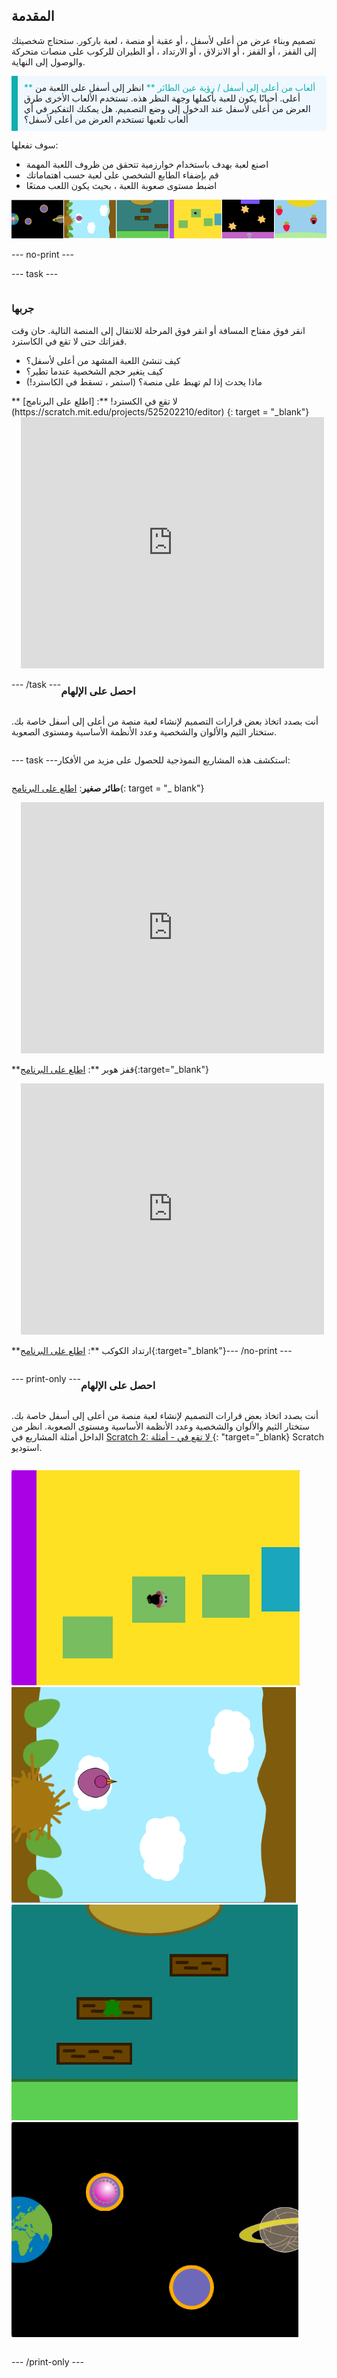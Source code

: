 ## المقدمة

تصميم وبناء عرض من أعلى لأسفل ، أو عقبة أو منصة ، لعبة باركور. ستحتاج شخصيتك إلى القفز ، أو القفز ، أو الانزلاق ، أو الارتداد ، أو الطيران للركوب على منصات متحركة والوصول إلى النهاية.

<p style="border-left: solid; border-width:10px; border-color: #0faeb0; background-color: aliceblue; padding: 10px;">
<span style="color: #0faeb0">** ألعاب من أعلى إلى أسفل / رؤية عين الطائر **</span> انظر إلى أسفل على اللعبة من أعلى. أحيانًا يكون للعبة بأكملها وجهة النظر هذه. تستخدم الألعاب الأخرى طرق العرض من أعلى لأسفل عند الدخول إلى وضع التصميم. هل يمكنك التفكير في أي ألعاب تلعبها تستخدم العرض من أعلى لأسفل؟ 
</p>

سوف تفعلها:
+ اصنع لعبة بهدف باستخدام خوارزمية تتحقق من ظروف اللعبة المهمة
+ قم بإضفاء الطابع الشخصي على لعبة حسب اهتماماتك
+ اضبط مستوى صعوبة اللعبة ، بحيث يكون اللعب ممتعًا

![](images/example-strip.png)

--- no-print ---

--- task ---

<div style="display: flex; flex-wrap: wrap">
<div style="flex-basis: 175px; flex-grow: 1">  

### جربها 

انقر فوق مفتاح المسافة أو انقر فوق المرحلة للانتقال إلى المنصة التالية. حان وقت قفزاتك حتى لا تقع في الكاسترد.

+ كيف تنشئ اللعبة المشهد من أعلى لأسفل؟ 
+ كيف يتغير حجم الشخصية عندما تطير؟ 
+ ماذا يحدث إذا لم تهبط على منصة؟ (استمر ، تسقط في الكاسترد!)

</div>

<div>
** لا تقع في الكسترد! **: [اطلع على البرنامج] (https://scratch.mit.edu/projects/525202210/editor) {: target = "_blank"}
<div class="scratch-preview" style="margin-left: 15px;">
  <iframe allowtransparency="true" width="485" height="402" src="https://scratch.mit.edu/projects/embed/525202210/?autostart=false" frameborder="0"></iframe>
</div>

</div>

--- /task ---

### احصل على الإلهام

أنت بصدد اتخاذ بعض قرارات التصميم لإنشاء لعبة منصة من أعلى إلى أسفل خاصة بك. ستختار الثيم والألوان والشخصية وعدد الأنظمة الأساسية ومستوى الصعوبة.

--- task ---

استكشف هذه المشاريع النموذجية للحصول على مزيد من الأفكار:

**طائر صغير**: [اطلع على البرنامج](https://scratch.mit.edu/projects/525236983/editor){: target = "_ blank"}
<div class="scratch-preview" style="margin-left: 15px;">
  <iframe allowtransparency="true" width="485" height="402" src="https://scratch.mit.edu/projects/embed/525236983/?autostart=false" frameborder="0"></iframe>
</div>

**قفز هوبر **: [اطلع على البرنامج](https://scratch.mit.edu/projects/525236345/editor){:target="_blank"}
<div class="scratch-preview" style="margin-left: 15px;">
  <iframe allowtransparency="true" width="485" height="402" src="https://scratch.mit.edu/projects/embed/525236345/?autostart=false" frameborder="0"></iframe>
</div>

**ارتداد الكوكب **: [اطلع على البرنامج](https://scratch.mit.edu/projects/525236603/editor){:target="_blank"}

--- /no-print ---

--- print-only ---

### احصل على الإلهام

أنت بصدد اتخاذ بعض قرارات التصميم لإنشاء لعبة منصة من أعلى إلى أسفل خاصة بك. ستختار الثيم والألوان والشخصية وعدد الأنظمة الأساسية ومستوى الصعوبة. انظر من الداخل أمثلة المشاريع في [ Scratch 2: لا تقع في - أمثلة ](https://scratch.mit.edu/studios/29599110/) {: "target="_blank} Scratch استوديو.

![المرحلة من مشروع "لا تقع في الكاسترد".](images/custard.png) ![المرحلة من مشروع "الطائر الصغير".](images/bird.png) ![المرحلة من مشروع "قفز هوبر".](images/frog.png) ![المرحلة من مشروع "كوكب ترتد".](images/space.png)

--- /print-only ---

 
